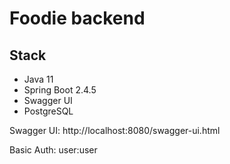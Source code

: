 # Foodie backend

## Stack
- Java 11
- Spring Boot 2.4.5
- Swagger UI
- PostgreSQL

Swagger UI: http://localhost:8080/swagger-ui.html

Basic Auth: user:user